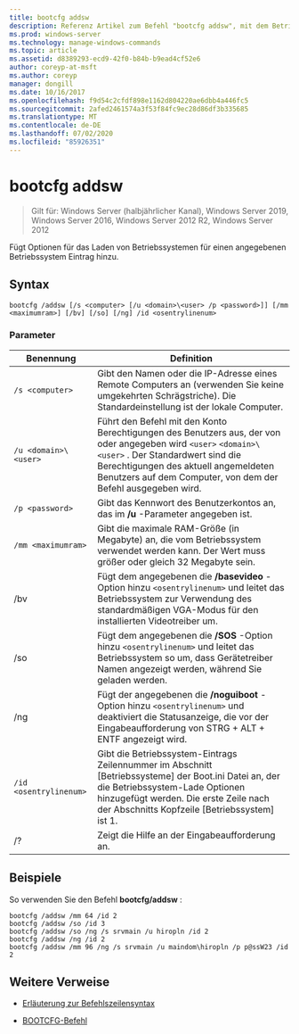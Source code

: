 ```yaml
---
title: bootcfg addsw
description: Referenz Artikel zum Befehl "bootcfg addsw", mit dem Betriebssystem-Lade Optionen für einen angegebenen Betriebssystem Eintrag hinzugefügt werden.
ms.prod: windows-server
ms.technology: manage-windows-commands
ms.topic: article
ms.assetid: d8389293-ecd9-42f0-b84b-b9ead4cf52e6
author: coreyp-at-msft
ms.author: coreyp
manager: dongill
ms.date: 10/16/2017
ms.openlocfilehash: f9d54c2cfdf898e1162d804220ae6dbb4a446fc5
ms.sourcegitcommit: 2afed2461574a3f53f84fc9ec28d86df3b335685
ms.translationtype: MT
ms.contentlocale: de-DE
ms.lasthandoff: 07/02/2020
ms.locfileid: "85926351"
---
```

# <a name="bootcfg-addsw"></a>bootcfg addsw

> Gilt für: Windows Server (halbjährlicher Kanal), Windows Server 2019, Windows Server 2016, Windows Server 2012 R2, Windows Server 2012

Fügt Optionen für das Laden von Betriebssystemen für einen angegebenen Betriebssystem Eintrag hinzu.

## <a name="syntax"></a>Syntax

```
bootcfg /addsw [/s <computer> [/u <domain>\<user> /p <password>]] [/mm <maximumram>] [/bv] [/so] [/ng] /id <osentrylinenum>
```

### <a name="parameters"></a>Parameter

| Benennung | Definition |
| ---- | ---------- |
| `/s <computer>` | Gibt den Namen oder die IP-Adresse eines Remote Computers an (verwenden Sie keine umgekehrten Schrägstriche). Die Standardeinstellung ist der lokale Computer. |
| `/u <domain>\<user>`  | Führt den Befehl mit den Konto Berechtigungen des Benutzers aus, der von oder angegeben wird `<user>` `<domain>\<user>` . Der Standardwert sind die Berechtigungen des aktuell angemeldeten Benutzers auf dem Computer, von dem der Befehl ausgegeben wird. |
| `/p <password>` | Gibt das Kennwort des Benutzerkontos an, das im **/u** -Parameter angegeben ist. |
| `/mm <maximumram>` | Gibt die maximale RAM-Größe (in Megabyte) an, die vom Betriebssystem verwendet werden kann. Der Wert muss größer oder gleich 32 Megabyte sein. |
| /bv | Fügt dem angegebenen die **/basevideo** -Option hinzu `<osentrylinenum>` und leitet das Betriebssystem zur Verwendung des standardmäßigen VGA-Modus für den installierten Videotreiber um. |
| /so | Fügt dem angegebenen die **/SOS** -Option hinzu `<osentrylinenum>` und leitet das Betriebssystem so um, dass Gerätetreiber Namen angezeigt werden, während Sie geladen werden. |
| /ng | Fügt der angegebenen die **/noguiboot** -Option hinzu `<osentrylinenum>` und deaktiviert die Statusanzeige, die vor der Eingabeaufforderung von STRG + ALT + ENTF angezeigt wird. |
| `/id <osentrylinenum>` | Gibt die Betriebssystem-Eintrags Zeilennummer im Abschnitt [Betriebssysteme] der Boot.ini Datei an, der die Betriebssystem-Lade Optionen hinzugefügt werden. Die erste Zeile nach der Abschnitts Kopfzeile [Betriebssystem] ist 1. |
| /? | Zeigt die Hilfe an der Eingabeaufforderung an. |

## <a name="examples"></a>Beispiele

So verwenden Sie den Befehl **bootcfg/addsw** :

```
bootcfg /addsw /mm 64 /id 2
bootcfg /addsw /so /id 3
bootcfg /addsw /so /ng /s srvmain /u hiropln /id 2
bootcfg /addsw /ng /id 2
bootcfg /addsw /mm 96 /ng /s srvmain /u maindom\hiropln /p p@ssW23 /id 2
```

## <a name="additional-references"></a>Weitere Verweise

- [Erläuterung zur Befehlszeilensyntax](command-line-syntax-key.md)

- [BOOTCFG-Befehl](bootcfg.md)
